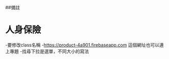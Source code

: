 ##備註
    <h1 class="slogan" id="ccc">人身保險</h1>
-要修改class名稱
-https://product-4a901.firebaseapp.com 這個網址也可以連上專題
-找尋下拉是選單，不同大小的寫法